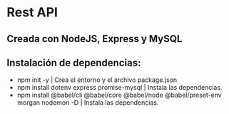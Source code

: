 # Rest API
## Creada con NodeJS, Express y MySQL

## Instalación de dependencias:
- npm init -y | Crea el entorno y el archivo package.json
- npm install dotenv express promise-mysql | Instala las dependencias.
- npm install @babel/cli @babel/core @babel/node @babel/preset-env morgan nodemon -D | Instala las dependencias.